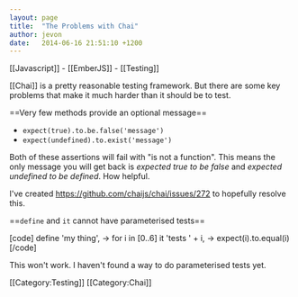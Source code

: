 ```yaml
---
layout: page
title:  "The Problems with Chai"
author: jevon
date:   2014-06-16 21:51:10 +1200
---
```


[[Javascript]] - [[EmberJS]] - [[Testing]]

[[Chai]] is a pretty reasonable testing framework. But there are some key problems that make it much harder than it should be to test.

==Very few methods provide an optional message==

* `expect(true).to.be.false('message')`
* `expect(undefined).to.exist('message')`

Both of these assertions will fail with "is not a function". This means the only message you will get back is _expected true to be false_ and _expected undefined to be defined_. How helpful.

I've created https://github.com/chaijs/chai/issues/272 to hopefully resolve this.

==`define` and `it` cannot have parameterised tests==

[code]
define 'my thing', ->
  for i in [0..6]
    it 'tests ' + i, ->
      expect(i).to.equal(i)
[/code]

This won't work. I haven't found a way to do parameterised tests yet.

[[Category:Testing]]
[[Category:Chai]]